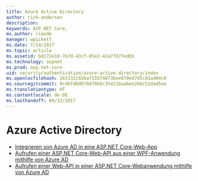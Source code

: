 ```yaml
---
title: Azure Active Directory
author: rick-anderson
description: 
keywords: ASP.NET Core,
ms.author: riande
manager: wpickett
ms.date: 7/14/2017
ms.topic: article
ms.assetid: bd272e10-7b7d-43cf-85e2-42a7f87fedb5
ms.technology: aspnet
ms.prod: asp.net-core
uid: security/authentication/azure-active-directory/index
ms.openlocfilehash: 263132c92baf15574073bee870ed7d5c81ad04c0
ms.sourcegitcommit: 9cdbfd0d670d70b9c354216aabee260c52dad5ee
ms.translationtype: HT
ms.contentlocale: de-DE
ms.lasthandoff: 09/12/2017
---
```

# <a name="azure-active-directory"></a>Azure Active Directory

* [Integrieren von Azure AD in eine ASP.NET Core-Web-App](https://azure.microsoft.com/documentation/samples/active-directory-dotnet-webapp-openidconnect-aspnetcore/)
* [Aufrufen einer ASP.NET Core-Web-API aus einer WPF-Anwendung mithilfe von Azure AD](https://azure.microsoft.com/documentation/samples/active-directory-dotnet-native-aspnetcore/)
* [Aufrufen einer Web-API in einer ASP.NET Core-Webanwendung mithilfe von Azure AD](https://azure.microsoft.com/documentation/samples/active-directory-dotnet-webapp-webapi-openidconnect-aspnetcore/)

